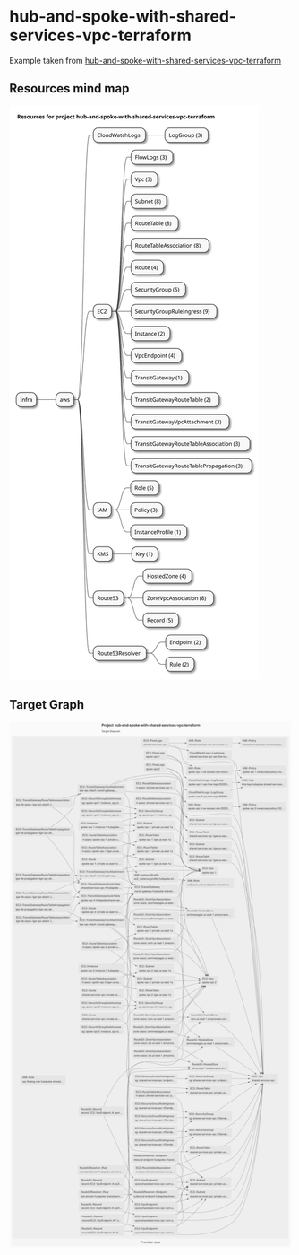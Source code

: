 # hub-and-spoke-with-shared-services-vpc-terraform

Example taken from [hub-and-spoke-with-shared-services-vpc-terraform](https://github.com/aws-samples/hub-and-spoke-with-shared-services-vpc-terraform)

## Resources mind map

![resource mind map](./artifacts/resources-mindmap.svg)

## Target Graph

![diagram-target](./artifacts/diagram-target.svg)
